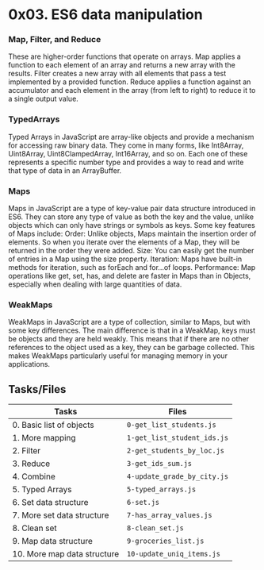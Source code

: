 # 0x03. ES6 data manipulation

### Map, Filter, and Reduce
These are higher-order functions that operate on arrays. Map applies a function to each element of an array and returns a new array with the results. Filter creates a new array with all elements that pass a test implemented by a provided function. Reduce applies a function against an accumulator and each element in the array (from left to right) to reduce it to a single output value.

### TypedArrays
Typed Arrays in JavaScript are array-like objects and provide a mechanism for accessing raw binary data. They come in many forms, like Int8Array, Uint8Array, Uint8ClampedArray, Int16Array, and so on. Each one of these represents a specific number type and provides a way to read and write that type of data in an ArrayBuffer.

### Maps
Maps in JavaScript are a type of key-value pair data structure introduced in ES6. They can store any type of value as both the key and the value, unlike objects which can only have strings or symbols as keys.
Some key features of Maps include:
Order: Unlike objects, Maps maintain the insertion order of elements. So when you iterate over the elements of a Map, they will be returned in the order they were added.
Size: You can easily get the number of entries in a Map using the size property.
Iteration: Maps have built-in methods for iteration, such as forEach and for...of loops.
Performance: Map operations like get, set, has, and delete are faster in Maps than in Objects, especially when dealing with large quantities of data.

### WeakMaps
WeakMaps in JavaScript are a type of collection, similar to Maps, but with some key differences. The main difference is that in a WeakMap, keys must be objects and they are held weakly. This means that if there are no other references to the object used as a key, they can be garbage collected. This makes WeakMaps particularly useful for managing memory in your applications.


## Tasks/Files


|    Tasks       |     Files                     |
|----------------|-------------------------------|
|0. Basic list of objects|``0-get_list_students.js``|
|1. More mapping|`1-get_list_student_ids.js`|
|2. Filter|`2-get_students_by_loc.js`|
|3. Reduce|`3-get_ids_sum.js`|
|4. Combine|`4-update_grade_by_city.js`|
|5. Typed Arrays|`5-typed_arrays.js`|
|6. Set data structure|`6-set.js`|
|7. More set data structure|`7-has_array_values.js`|
|8. Clean set|`8-clean_set.js`|
|9. Map data structure|``9-groceries_list.js``|
|10. More map data structure|``10-update_uniq_items.js``|



